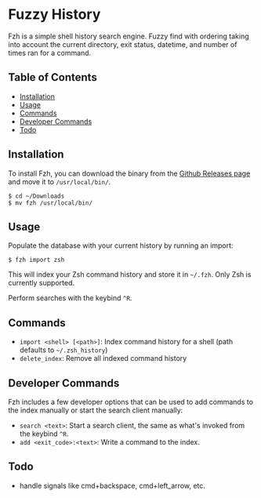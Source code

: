 # **F**u**z**zy **H**istory

Fzh is a simple shell history search engine. Fuzzy find with ordering taking into account the current directory, exit status, datetime, and number of times ran for a command.

## Table of Contents

- [Installation](#installation)
- [Usage](#usage)
- [Commands](#commands)
- [Developer Commands](#developer-options)
- [Todo](#todo)

## Installation

To install Fzh, you can download the binary from the [Github Releases page](https://github.com/username/fzh/releases) and move it to `/usr/local/bin/`.

```
$ cd ~/Downloads
$ mv fzh /usr/local/bin/
```

## Usage

Populate the database with your current history by running an import:

```
$ fzh import zsh
```

This will index your Zsh command history and store it in `~/.fzh`. Only Zsh is currently supported.

Perform searches with the keybind `^R`.

## Commands

- `import <shell> [<path>]`: Index command history for a shell (path defaults to `~/.zsh_history`)
- `delete_index`: Remove all indexed command history

## Developer Commands

Fzh includes a few developer options that can be used to add commands to the index manually or start the search client manually:

- `search <text>`: Start a search client, the same as what's invoked from the keybind `^R`.
- `add <exit_code>:<text>`: Write a command to the index.

## Todo

- handle signals like cmd+backspace, cmd+left_arrow, etc.
